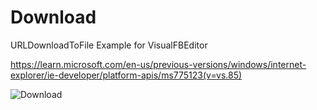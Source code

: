 # Download
URLDownloadToFile Example for VisualFBEditor

https://learn.microsoft.com/en-us/previous-versions/windows/internet-explorer/ie-developer/platform-apis/ms775123(v=vs.85)

![Download](https://user-images.githubusercontent.com/35757455/199168803-02b1b4b2-7639-4738-895f-fb6dfd13554e.gif)
